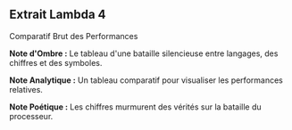 ## Extrait Lambda 4

Comparatif Brut des Performances

**Note d'Ombre :** Le tableau d'une bataille silencieuse entre langages, des chiffres et des symboles.

**Note Analytique :** Un tableau comparatif pour visualiser les performances relatives.

**Note Poétique :** Les chiffres murmurent des vérités sur la bataille du processeur.
